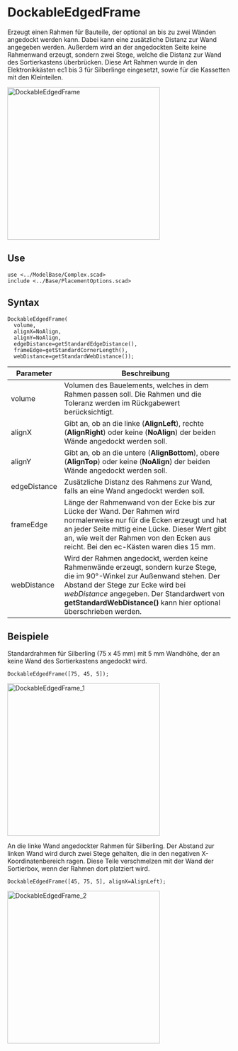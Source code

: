 # DockableEdgedFrame

Erzeugt einen Rahmen für Bauteile, der optional an bis zu zwei Wänden angedockt werden kann. Dabei kann eine zusätzliche Distanz zur Wand angegeben werden. Außerdem wird an der angedockten Seite keine Rahmenwand erzeugt, sondern zwei Stege, welche die Distanz zur Wand des Sortierkastens überbrücken. Diese Art Rahmen wurde in den Elektronikkästen ec1 bis 3 für Silberlinge eingesetzt, sowie für die Kassetten mit den Kleinteilen.

<img width="344" alt="DockableEdgedFrame" src="https://user-images.githubusercontent.com/48654609/168328989-99e95105-f7ee-47cc-b4fc-d1087c189df0.png">

## Use
<pre><code>use &lt;../ModelBase/Complex.scad&gt;
include <../Base/PlacementOptions.scad></pre></code>

## Syntax
<pre><code>DockableEdgedFrame(
  volume, 
  alignX=NoAlign,
  alignY=NoAlign,
  edgeDistance=getStandardEdgeDistance(), 
  frameEdge=getStandardCornerLength(), 
  webDistance=getStandardWebDistance());
</pre></code>

| Parameter | Beschreibung |
| ------ | ------ |
| volume | Volumen des Bauelements, welches in dem Rahmen passen soll. Die Rahmen und die Toleranz werden im Rückgabewert berücksichtigt. |
| alignX | Gibt an, ob an die linke (__AlignLeft__), rechte (__AlignRight__) oder keine (__NoAlign__) der beiden Wände angedockt werden soll. |
| alignY | Gibt an, ob an die untere (__AlignBottom__), obere (__AlignTop__) oder keine (__NoAlign__) der beiden Wände angedockt werden soll. |
| edgeDistance | Zusätzliche Distanz des Rahmens zur Wand, falls an eine Wand angedockt werden soll. |
| frameEdge | Länge der Rahmenwand von der Ecke bis zur Lücke der Wand. Der Rahmen wird normalerweise nur für die Ecken erzeugt und hat an jeder Seite mittig eine Lücke. Dieser Wert gibt an, wie weit der Rahmen von den Ecken aus reicht. Bei den ec-Kästen waren dies 15 mm. |
| webDistance | Wird der Rahmen angedockt, werden keine Rahmenwände erzeugt, sondern kurze Stege, die im 90°-Winkel zur Außenwand stehen. Der Abstand der Stege zur Ecke wird bei *webDistance* angegeben. Der Standardwert von __getStandardWebDistance()__ kann hier optional überschrieben werden. |

## Beispiele

Standardrahmen für Silberling (75 x 45 mm) mit 5 mm Wandhöhe, der an keine Wand des Sortierkastens angedockt wird.

<pre><code>DockableEdgedFrame([75, 45, 5]);</pre></code>

<img width="344" alt="DockableEdgedFrame_1" src="https://user-images.githubusercontent.com/48654609/168334867-6615a321-eea0-4325-9640-6d25a1f51989.png">

An die linke Wand angedockter Rahmen für Silberling. Der Abstand zur linken Wand wird durch zwei Stege gehalten, die in den negativen X-Koordinatenbereich ragen. Diese Teile verschmelzen mit der Wand der Sortierbox, wenn der Rahmen dort platziert wird.

<pre><code>DockableEdgedFrame([45, 75, 5], alignX=AlignLeft);</pre></code>

<img width="344" alt="DockableEdgedFrame_2" src="https://user-images.githubusercontent.com/48654609/168335410-cf73aa50-5d66-4bc7-9c93-7843adea195f.png">
